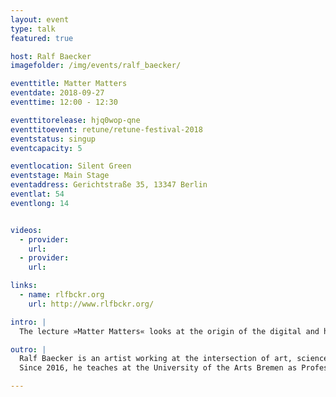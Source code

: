 ```yaml
---
layout: event
type: talk
featured: true

host: Ralf Baecker
imagefolder: /img/events/ralf_baecker/

eventtitle: Matter Matters
eventdate: 2018-09-27
eventtime: 12:00 - 12:30

eventtitorelease: hjq0wop-qne
eventtitoevent: retune/retune-festival-2018
eventstatus: singup
eventcapacity: 5

eventlocation: Silent Green
eventstage: Main Stage
eventaddress: Gerichtstraße 35, 13347 Berlin
eventlat: 54
eventlong: 14


videos:
  - provider:
    url:
  - provider:
    url:

links:
  - name: rlfbckr.org
    url: http://www.rlfbckr.org/

intro: |
  The lecture »Matter Matters« looks at the origin of the digital and how artists and designers nowadays are trying to reclaim matter and raw material processes into their artistic practice. The digital procedure, introduced in the 1940s, was intended to eliminate not only the noise in the channel and its surroundings but matter itself. For this lecture Ralf Baecker will use his own artistic practice to reflect and comment on the digital.

outro: |
  Ralf Baecker is an artist working at the intersection of art, science and technology. Through installations and machines, Baecker explores fundamental mechanisms of action and effects of new media and technologies. At the core of his objects lies the entanglement of the virtual with the real, or rather, with the world. With a media-archaeological outlook, Ralf Baecker digs within obsolete devices for traces and functions that are still detectable in technologies today.
  Since 2016, he teaches at the University of the Arts Bremen as Professor for Experimental Design of New Technologies.

---
```


